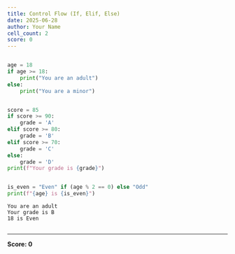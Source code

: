 ```yaml
---
title: Control Flow (If, Elif, Else)
date: 2025-06-28
author: Your Name
cell_count: 2
score: 0
---
```


```python

age = 18
if age >= 18:
    print("You are an adult")
else:
    print("You are a minor")


score = 85
if score >= 90:
    grade = 'A'
elif score >= 80:
    grade = 'B'
elif score >= 70:
    grade = 'C'
else:
    grade = 'D'
print(f"Your grade is {grade}")


is_even = "Even" if (age % 2 == 0) else "Odd"
print(f"{age} is {is_even}")
```

    You are an adult
    Your grade is B
    18 is Even



```python

```


---
**Score: 0**